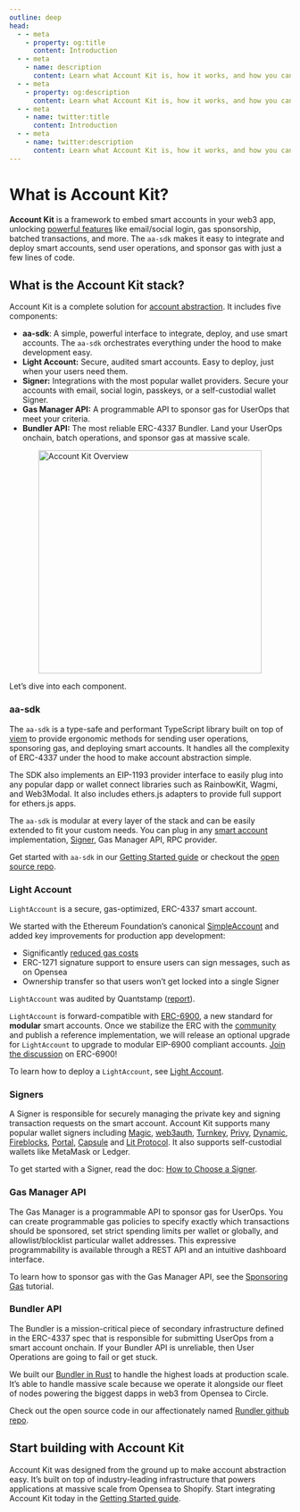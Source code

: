 ```yaml
---
outline: deep
head:
  - - meta
    - property: og:title
      content: Introduction
  - - meta
    - name: description
      content: Learn what Account Kit is, how it works, and how you can use it to add support for smart accounts.
  - - meta
    - property: og:description
      content: Learn what Account Kit is, how it works, and how you can use it to add support for smart accounts.
  - - meta
    - name: twitter:title
      content: Introduction
  - - meta
    - name: twitter:description
      content: Learn what Account Kit is, how it works, and how you can use it to add support for smart accounts.
---
```


# What is Account Kit?

**Account Kit** is a framework to embed smart accounts in your web3 app, unlocking [powerful features](/overview/getting-started) like email/social login, gas sponsorship, batched transactions, and more. The `aa-sdk` makes it easy to integrate and deploy smart accounts, send user operations, and sponsor gas with just a few lines of code.

## What is the Account Kit stack?

Account Kit is a complete solution for [account abstraction](https://www.alchemy.com/overviews/what-is-account-abstraction). It includes five components:

- **aa-sdk**: A simple, powerful interface to integrate, deploy, and use smart accounts. The `aa-sdk` orchestrates everything under the hood to make development easy.
- **Light Account:** Secure, audited smart accounts. Easy to deploy, just when your users need them.
- **Signer:** Integrations with the most popular wallet providers. Secure your accounts with email, social login, passkeys, or a self-custodial wallet Signer.
- **Gas Manager API:** A programmable API to sponsor gas for UserOps that meet your criteria.
- **Bundler API:** The most reliable ERC-4337 Bundler. Land your UserOps onchain, batch operations, and sponsor gas at massive scale.

<img src="/images/account-kit-overview.png" width="400" height="auto" alt="Account Kit Overview" style="display: block; margin: auto;">

Let’s dive into each component.

### aa-sdk

The `aa-sdk` is a type-safe and performant TypeScript library built on top of [viem](https://viem.sh/) to provide ergonomic methods for sending user operations, sponsoring gas, and deploying smart accounts. It handles all the complexity of ERC-4337 under the hood to make account abstraction simple.

The SDK also implements an EIP-1193 provider interface to easily plug into any popular dapp or wallet connect libraries such as RainbowKit, Wagmi, and Web3Modal. It also includes ethers.js adapters to provide full support for ethers.js apps.

The `aa-sdk` is modular at every layer of the stack and can be easily extended to fit your custom needs. You can plug in any [smart account](/smart-accounts/accounts/using-your-own) implementation, [Signer](/smart-accounts/signers/choosing-a-signer), Gas Manager API, RPC provider.

Get started with `aa-sdk` in our [Getting Started guide](/overview/getting-started) or checkout the [open source repo](https://github.com/alchemyplatform/aa-sdk).

### Light Account

`LightAccount` is a secure, gas-optimized, ERC-4337 smart account.

We started with the Ethereum Foundation’s canonical [SimpleAccount](https://github.com/eth-infinitism/account-abstraction/blob/develop/contracts/samples/SimpleAccount.sol) and added key improvements for production app development:

- Significantly [reduced gas costs](/smart-accounts/accounts/choosing-a-smart-account#benchmarks)
- ERC-1271 signature support to ensure users can sign messages, such as on Opensea
- Ownership transfer so that users won’t get locked into a single Signer

`LightAccount` was audited by Quantstamp ([report](https://github.com/alchemyplatform/light-account/blob/main/Quantstamp-Audit.pdf)).

`LightAccount` is forward-compatible with [ERC-6900](https://eips.ethereum.org/EIPS/eip-6900), a new standard for **modular** smart accounts. Once we stabilize the ERC with the [community](https://ethereum-magicians.org/t/erc-6900-modular-smart-contract-accounts-and-plugins/13885/35) and publish a reference implementation, we will release an optional upgrade for `LightAccount` to upgrade to modular EIP-6900 compliant accounts. [Join the discussion](https://ethereum-magicians.org/t/erc-6900-modular-smart-contract-accounts-and-plugins/13885/35) on ERC-6900!

To learn how to deploy a `LightAccount`, see [Light Account](/smart-accounts/accounts/light-account).

### Signers

A Signer is responsible for securely managing the private key and signing transaction requests on the smart account. Account Kit supports many popular wallet signers including [Magic](/smart-accounts/signers/magic), [web3auth](/smart-accounts/signers/web3auth), [Turnkey](/smart-accounts/signers/turnkey), [Privy](/smart-accounts/signers/privy), [Dynamic](/smart-accounts/signers/dynamic), [Fireblocks](/smart-accounts/signers/fireblocks), [Portal](/smart-accounts/signers/portal), [Capsule](/smart-accounts/signers/capsule) and [Lit Protocol](/smart-accounts/signers/lit). It also supports self-custodial wallets like MetaMask or Ledger.

To get started with a Signer, read the doc: [How to Choose a Signer](/smart-accounts/signers/choosing-a-signer).

### Gas Manager API

The Gas Manager is a programmable API to sponsor gas for UserOps. You can create programmable gas policies to specify exactly which transactions should be sponsored, set strict spending limits per wallet or globally, and allowlist/blocklist particular wallet addresses. This expressive programmability is available through a REST API and an intuitive dashboard interface.

To learn how to sponsor gas with the Gas Manager API, see the [Sponsoring Gas](/guides/sponsoring-gas/sponsoring-gas) tutorial.

### Bundler API

The Bundler is a mission-critical piece of secondary infrastructure defined in the ERC-4337 spec that is responsible for submitting UserOps from a smart account onchain. If your Bundler API is unreliable, then User Operations are going to fail or get stuck.

We built our [Bundler in Rust](https://www.alchemy.com/blog/open-sourcing-rundler) to handle the highest loads at production scale. It’s able to handle massive scale because we operate it alongside our fleet of nodes powering the biggest dapps in web3 from Opensea to Circle.

Check out the open source code in our affectionately named [Rundler github repo](https://github.com/alchemyplatform/rundler).

## Start building with Account Kit

Account Kit was designed from the ground up to make account abstraction easy. It’s built on top of industry-leading infrastructure that powers applications at massive scale from Opensea to Shopify. Start integrating Account Kit today in the [Getting Started guide](/overview/getting-started).
